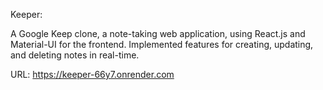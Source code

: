 Keeper:

A Google Keep clone, a note-taking web application, using React.js and Material-UI for the frontend. Implemented features for creating, updating, and deleting notes in real-time.

URL: https://keeper-66y7.onrender.com
